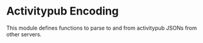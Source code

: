 # Activitypub Encoding

This module defines functions to parse to and from activitypub JSONs from other servers.
